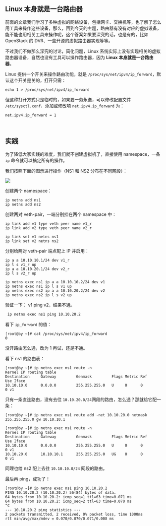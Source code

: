 
‍
## Linux 本身就是一台路由器

前面的文章我们学习了多种虚拟的网络设备，包括网卡、交换机等，也了解了怎么用工具来操作这些设备，那么，回到今天的主题，路由器有没有对应的虚拟设备，能不能也用相关工具来操作呢，这个答案如果要深究的话，也是有的，比如 OpenStack 的 DVR、一些开源的虚拟路由器实现等等。

不过我们不做那么深究的讨论，简化问题，Linux 系统实际上没有实现相关的虚拟路由器设备，自然也没有工具可以操作路由器，因为 **Linux 本身就是一台路由器**。

Linux 提供一个开关来操作路由功能，就是 `/proc/sys/net/ipv4/ip_forward`​，默认这个开关是关的，打开只需：

```
echo 1 > /proc/sys/net/ipv4/ip_forward
```

但这种打开方式只是临时的，如果要一劳永逸，可以修改配置文件 `/etc/sysctl.conf`​，添加或修改项 `net.ipv4.ip_forward`​ 为：

```
net.ipv4.ip_forward = 1
```

‍

## 实践

为了降低大家实践的难度，我们就不创建虚拟机了，直接使用 namespace，一条 `ip`​ 命令就可以搞定所有的操作。

我们按照下面的图示进行操作（NS1 和 NS2 分布在不同网段）：

![](net-img-1460000018583869-20230906172215-8yl8rl0.png)

创建两个 namespace：

```
ip netns add ns1
ip netns add ns2
```

创建两对 veth-pair，一端分别挂在两个 namespace 中：

```
ip link add v1 type veth peer name v1_r
ip link add v2 type veth peer name v2_r

ip link set v1 netns ns1
ip link set v2 netns ns2
```

分别给两对 veth-pair 端点配上 IP 并启用：

```
ip a a 10.10.10.1/24 dev v1_r
ip l s v1_r up
ip a a 10.10.20.1/24 dev v2_r
ip l s v2_r up

ip netns exec ns1 ip a a 10.10.10.2/24 dev v1
ip netns exec ns1 ip l s v1 up
ip netns exec ns2 ip a a 10.10.20.2/24 dev v2
ip netns exec ns2 ip l s v2 up
```

验证一下： v1 ping v2，结果不通。

```bash
 ip netns exec ns1 ping 10.10.20.2
```

看下 `ip_forward`​ 的值：

```
[root@by ~]# cat /proc/sys/net/ipv4/ip_forward
0
```

没开路由怎么通，改为 1 再试，还是不通。

看下 ns1 的路由表：

```
[root@by ~]# ip netns exec ns1 route -n
Kernel IP routing table
Destination     Gateway         Genmask         Flags Metric Ref    Use Iface
10.10.10.0      0.0.0.0         255.255.255.0   U     0      0        0 v1
```

只有一条直连路由，没有去往 `10.10.20.0/24`​ 网段的路由，怎么通？那就给它配一条：

```
[root@by ~]# ip netns exec ns1 route add -net 10.10.20.0 netmask 255.255.255.0 gw 10.10.10.1

[root@by ~]# ip netns exec ns1 route -n
Kernel IP routing table
Destination     Gateway         Genmask         Flags Metric Ref    Use Iface
10.10.10.0      0.0.0.0         255.255.255.0   U     0      0        0 v1
10.10.20.0      10.10.10.1      255.255.255.0   UG    0      0        0 v1
```

同理也给 ns2 配上去往 `10.10.10.0/24`​ 网段的路由。

最后再 ping，成功了！

```
[root@by ~]# ip netns exec ns1 ping 10.10.20.2
PING 10.10.20.2 (10.10.20.2) 56(84) bytes of data.
64 bytes from 10.10.20.2: icmp_seq=1 ttl=63 time=0.071 ms
64 bytes from 10.10.20.2: icmp_seq=2 ttl=63 time=0.070 ms
^C
--- 10.10.20.2 ping statistics ---
2 packets transmitted, 2 received, 0% packet loss, time 1000ms
rtt min/avg/max/mdev = 0.070/0.070/0.071/0.008 ms
```
